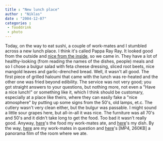 ```yaml
---
title : "New lunch place"
author : "Niklas"
date : "2004-12-07"
categories : 
 - fooddrink
 - photo
---
```


Today, on the way to eat sushi, a couple of work-mates and I stumbled across a new lunch place. I think it's called Pappa Ray Ray. It looked good from the outside and [nice from the inside](https://niklasblog.com/wp-content/2004-12-07-bar.jpg), so we came in. They have a lot of healthy-looking (from reading the names of the dishes, people) meals and so I chose a bulgur salad with feta cheese dressing, sliced root beets, nice mangold leaves and garlic-drenched bread. Well, it wasn't all good. The first piece of grilled haloumi that came with the lunch was re-heated and the other one was fried beyond edibility. The service was not very good; you got straight answers to your questions, but nothing more, not even a "Have a nice lunch!" or something like it, which I think should be customary, especially at a place like theirs, where they can easily fake a "nice atmosphere" by putting up some signs from the 50's, old lamps, et.c. The cutlery wasn't very clean either, but the bulgur was passable. I might sound a little sour grapes here, but all-in-all it was nice. The furniture was all 70's and 50's and it didn't take long to get the food. Too bad it wasn't really good. Anyway, [here](https://niklasblog.com/wp-content/2004-12-07-lunch1.jpg)'s the food my work-mates ate, and [here](https://niklasblog.com/wp-content/2004-12-07-lunch2.jpg)'s my dish. By the way, [here](https://niklasblog.com/wp-content/2004-12-07-workmates.jpg) are my work-mates in question and [here](https://niklasblog.com/wp-content/2004-12-07-panorama.mp4)'s \[MP4, 260KB\] a panorama film of the room where we ate.
